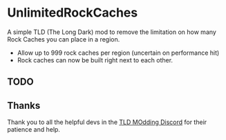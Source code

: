 # UnlimitedRockCaches
A simple TLD (The Long Dark) mod to remove the limitation on how many Rock Caches you can place in a region.

* Allow up to 999 rock caches per region (uncertain on performance hit)
* Rock caches can now be built right next to each other.

## TODO


## Thanks
Thank you to all the helpful devs in the [TLD MOdding Discord](https://discord.gg/EhBWKRx) for their patience and help.